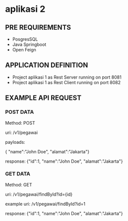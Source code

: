 # aplikasi 2

## PRE REQUIREMENTS

- PosgresSQL
- Java Springboot
- Open Feign

## APPLICATION DEFINITION

- Project aplikasi 1 as Rest Server running on port 8081
- Project aplikasi 1 as Rest Client running on port 8082

## EXAMPLE API REQUEST

### POST DATA

Method: POST

uri: /v1/pegawai

payloads:

{ "name":"John Doe", "alamat":"Jakarta"}

response: {"id":1, "name":"John Doe", "alamat":"Jakarta"}

### GET DATA

Method: GET

uri:  /v1/pegawai/findById?id={id}

example uri:  /v1/pegawai/findById?id=1

response: {"id":1, "name":"John Doe", "alamat":"Jakarta"}

